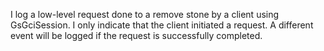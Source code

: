 I log a low-level request done to a remove stone by a client using GsGciSession. I only indicate that the client initiated a request. A different event will be logged if the request is successfully completed.